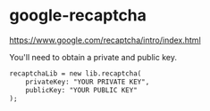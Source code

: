 google-recaptcha
=========================

https://www.google.com/recaptcha/intro/index.html

You'll need to obtain a private and public key.

```coldfusion
recaptchaLib = new lib.recaptcha(
	privateKey: "YOUR PRIVATE KEY",
	publicKey: "YOUR PUBLIC KEY"
);
```

